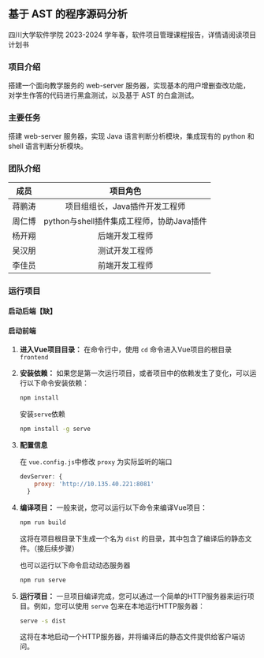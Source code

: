 ## 基于 AST 的程序源码分析
四川大学软件学院 2023-2024 学年春，软件项目管理课程报告，详情请阅读项目计划书

### 项目介绍

搭建一个面向教学服务的 web-server 服务器，实现基本的用户增删查改功能，对学生作答的代码进行黑盒测试，以及基于 AST 的白盒测试。

### 主要任务

搭建 web-server 服务器，实现 Java 语言判断分析模块，集成现有的 python 和 shell 语言判断分析模块。

### 团队介绍

| 成员  |             项目角色             |
|-----|:----------------------------:|
| 蒋鹏涛 |      项目组组长，Java插件开发工程师       |
| 周仁博 | python与shell插件集成工程师，协助Java插件 |
| 杨开翔 |           后端开发工程师            |
| 吴汉朋 |           测试开发工程师            |
| 李佳员 |           前端开发工程师            |

### 运行项目

#### 启动后端【缺】

#### 启动前端

1. **进入Vue项目目录：** 在命令行中，使用 `cd` 命令进入Vue项目的根目录`frontend`

2. **安装依赖：** 如果您是第一次运行项目，或者项目中的依赖发生了变化，可以运行以下命令安装依赖：

   ```bash
   npm install
   ```

   安装`serve`依赖

   ```bash
   npm install -g serve
   ```

3. **配置信息**

   在 `vue.config.js`中修改 `proxy` 为实际监听的端口

   ```js
   devServer: {
       proxy: 'http://10.135.40.221:8081'
     }
   ```

4. **编译项目：** 一般来说，您可以运行以下命令来编译Vue项目：

   ```bash
   npm run build
   ```

   这将在项目根目录下生成一个名为 `dist` 的目录，其中包含了编译后的静态文件。（接后续步骤）

   也可以运行以下命令启动动态服务器

   ```bash
   npm run serve
   ```

5. **运行项目：** 一旦项目编译完成，您可以通过一个简单的HTTP服务器来运行项目。例如，您可以使用 `serve` 包来在本地运行HTTP服务器：

   ```bash
   serve -s dist
   ```

   这将在本地启动一个HTTP服务器，并将编译后的静态文件提供给客户端访问。

